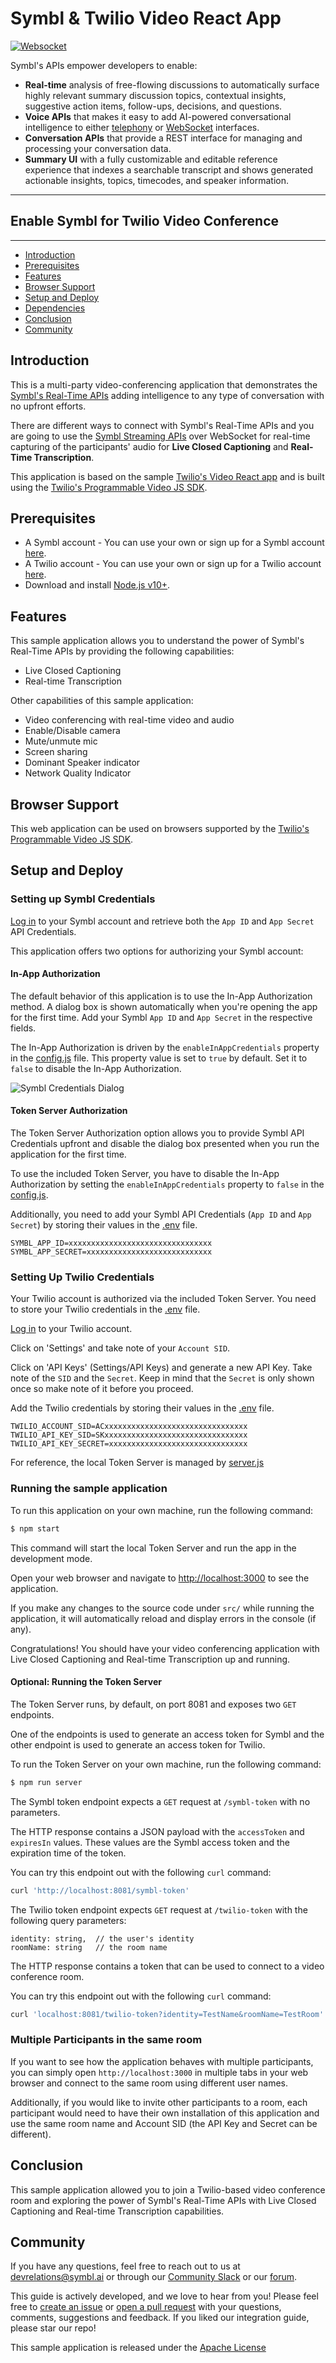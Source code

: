 # Symbl & Twilio Video React App


[![Websocket](https://img.shields.io/badge/symbl-websocket-brightgreen)](https://docs.symbl.ai/docs/streamingapi/overview/introduction)

Symbl's APIs empower developers to enable: 
- **Real-time** analysis of free-flowing discussions to automatically surface highly relevant summary discussion topics, contextual insights, suggestive action items, follow-ups, decisions, and questions.
- **Voice APIs** that makes it easy to add AI-powered conversational intelligence to either [telephony][telephony] or [WebSocket][websocket] interfaces.
- **Conversation APIs** that provide a REST interface for managing and processing your conversation data.
- **Summary UI** with a fully customizable and editable reference experience that indexes a searchable transcript and shows generated actionable insights, topics, timecodes, and speaker information.

<hr />

## Enable Symbl for Twilio Video Conference

<hr />

 * [Introduction](#introduction)
 * [Prerequisites](#prerequisites)
 * [Features](#features)
 * [Browser Support](#browsersupport)
 * [Setup and Deploy](#setupanddeploy)
 * [Dependencies](#dependencies)
 * [Conclusion](#conclusion)
 * [Community](#community)

## Introduction

This is a multi-party video-conferencing application that demonstrates the [Symbl's Real-Time APIs](https://symbl.ai/products/) adding intelligence to any type of conversation with no upfront efforts. 

There are different ways to connect with Symbl's Real-Time APIs and you are going to use the [Symbl Streaming APIs](https://docs.symbl.ai/docs/streamingapi/overview/introduction) over WebSocket for real-time capturing of the participants' audio for **Live Closed Captioning** and **Real-Time Transcription**.

This application is based on the sample [Twilio's Video React app](https://github.com/twilio/twilio-video-app-react) and is built using the [Twilio's Programmable Video JS SDK](https://github.com/twilio/twilio-video.js).

## Prerequisites

* A Symbl account - You can use your own or sign up for a Symbl account [here][signup]. 
* A Twilio account - You can use your own or sign up for a Twilio account [here](https://www.twilio.com/try-twilio).
* Download and install [Node.js v10+](https://nodejs.org/en/download/).


## Features
This sample application allows you to understand the power of Symbl's Real-Time APIs by providing the following capabilities:
* Live Closed Captioning
* Real-time Transcription

Other capabilities of this sample application:
* Video conferencing with real-time video and audio
* Enable/Disable camera
* Mute/unmute mic
* Screen sharing
* Dominant Speaker indicator
* Network Quality Indicator

## Browser Support
This web application can be used on browsers supported by the [Twilio's Programmable Video JS SDK](https://github.com/twilio/twilio-video.js/tree/master/#browser-support).

## Setup and Deploy

### Setting up Symbl Credentials

[Log in](https://platform.symbl.ai) to your Symbl account and retrieve both the `App ID` and `App Secret` API Credentials.

This application offers two options for authorizing your Symbl account:

#### In-App Authorization
The default behavior of this application is to use the In-App Authorization method. A dialog box is shown automatically when you're opening the app for the first time. Add your Symbl `App ID` and `App Secret` in the respective fields.

The In-App Authorization is driven by the `enableInAppCredentials` property in the [config.js](https://github.com/symblai/symbl-twilio-video-react/blob/a42d0394ae7ff7c67cdf35df0bd3b013a3cdcfb5/src/config.js#L5) file. This property value is set to `true` by default. Set it to `false` to disable the In-App Authorization.

![Symbl Credentials Dialog](./docs/symbl-credentials.png?v=4&s=100)

#### Token Server Authorization
The Token Server Authorization option allows you to provide Symbl API Credentials upfront and disable the dialog box presented when you run the application for the first time.

To use the included Token Server, you have to disable the In-App Authorization by setting the `enableInAppCredentials` property to `false` in the [config.js](https://github.com/symblai/symbl-twilio-video-react/blob/a42d0394ae7ff7c67cdf35df0bd3b013a3cdcfb5/src/config.js#L5).

Additionally, you need to add your Symbl API Credentials (`App ID` and `App Secret`) by storing their values in the [.env](https://github.com/symblai/symbl-twilio-video-react/blob/master/.env) file.

```.env
SYMBL_APP_ID=xxxxxxxxxxxxxxxxxxxxxxxxxxxxxxxx
SYMBL_APP_SECRET=xxxxxxxxxxxxxxxxxxxxxxxxxxxx
```

### Setting Up Twilio Credentials
Your Twilio account is authorized via the included Token Server. You need to store your Twilio credentials in the [.env](https://github.com/symblai/symbl-twilio-video-react/blob/master/.env) file.

[Log in](https://www.twilio.com/console) to your Twilio account.

Click on 'Settings' and take note of your `Account SID`.

Click on 'API Keys' (Settings/API Keys) and generate a new API Key. Take note of the `SID` and the `Secret`. Keep in mind that the `Secret` is only shown once so make note of it before you proceed.

Add the Twilio credentials by storing their values in the [.env](https://github.com/symblai/symbl-twilio-video-react/blob/master/.env) file.

```.env
TWILIO_ACCOUNT_SID=ACxxxxxxxxxxxxxxxxxxxxxxxxxxxxxxxx
TWILIO_API_KEY_SID=SKxxxxxxxxxxxxxxxxxxxxxxxxxxxxxxxx
TWILIO_API_KEY_SECRET=xxxxxxxxxxxxxxxxxxxxxxxxxxxxxxx
```

For reference, the local Token Server is managed by [server.js](https://github.com/symblai/symbl-video-react/blob/master/server.js)

### Running the sample application
To run this application on your own machine, run the following command:

```bash
$ npm start
```

This command will start the local Token Server and run the app in the development mode. 

Open your web browser and navigate to [http://localhost:3000](http://localhost:3000) to see the application.


If you make any changes to the source code under `src/` while running the application, it will automatically reload and display errors in the console (if any).

Congratulations! You should have your video conferencing application with Live Closed Captioning and Real-time Transcription up and running.

#### Optional: Running the Token Server
The Token Server runs, by default, on port 8081 and exposes two `GET` endpoints. 

One of the endpoints is used to generate an access token for Symbl and the other endpoint is used to generate an access token for Twilio. 

To run the Token Server on your own machine, run the following command:

```bash
$ npm run server
```

The Symbl token endpoint expects a `GET` request at `/symbl-token` with no parameters.

The HTTP response contains a JSON payload with the `accessToken` and `expiresIn` values. These values are the Symbl access token and the expiration time of the token.

You can try this endpoint out with the following `curl` command:

```bash
curl 'http://localhost:8081/symbl-token'
```

The Twilio token endpoint expects `GET` request at `/twilio-token` with the following query parameters: 

```
identity: string,  // the user's identity
roomName: string   // the room name
```

The HTTP response contains a token that can be used to connect to a video conference room.

You can try this endpoint out with the following `curl` command:

```bash
curl 'localhost:8081/twilio-token?identity=TestName&roomName=TestRoom'
```

### Multiple Participants in the same room

If you want to see how the application behaves with multiple participants, you can simply open `http://localhost:3000` in multiple tabs in your web browser and connect to the same room using different user names.

Additionally, if you would like to invite other participants to a room, each participant would need to have their own installation of this application and use the same room name and Account SID (the API Key and Secret can be different).

## Conclusion
This sample application allowed you to join a Twilio-based video conference room and exploring the power of Symbl's Real-Time APIs with Live Closed Captioning and Real-time Transcription capabilities.


## Community

If you have any questions, feel free to reach out to us at devrelations@symbl.ai or through our [Community Slack][slack] or our [forum][developer_community].

This guide is actively developed, and we love to hear from you! Please feel free to [create an issue][issues] or [open a pull request][pulls] with your questions, comments, suggestions and feedback.  If you liked our integration guide, please star our repo!

This sample application is released under the [Apache License][license]

[license]: LICENSE.txt
[telephony]: https://docs.symbl.ai/docs/telephony/overview/post-api
[websocket]: https://docs.symbl.ai/docs/streamingapi/overview/introduction
[developer_community]: https://community.symbl.ai/?_ga=2.134156042.526040298.1609788827-1505817196.1609788827
[slack]: https://join.slack.com/t/symbldotai/shared_invite/zt-4sic2s11-D3x496pll8UHSJ89cm78CA
[signup]: https://platform.symbl.ai/?_ga=2.63499307.526040298.1609788827-1505817196.1609788827
[issues]: https://github.com/symblai/symbl-twilio-video-react/issues
[pulls]: https://github.com/symblai/symbl-twilio-video-react/pulls